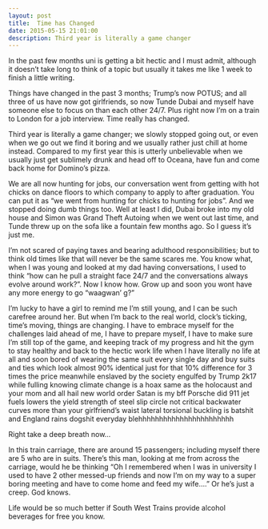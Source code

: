 ```yaml
---
layout: post
title:  Time has Changed
date: 2015-05-15 21:01:00
description: Third year is literally a game changer
---
```

In the past few months uni is getting a bit hectic and I must admit, although it doesn’t take long to think of a topic but usually it takes me like 1 week to finish a little writing.

Things have changed in the past 3 months; Trump’s now POTUS; and all three of us have now got girlfriends, so now Tunde Dubai and myself have someone else to focus on than each other 24/7. Plus right now I’m on a train to London for a job interview. Time really has changed.

Third year is literally a game changer; we slowly stopped going out, or even when we go out we find it boring and we usually rather just chill at home instead. Compared to my first year this is utterly unbelievable when we usually just get sublimely drunk and head off to Oceana, have fun and come back home for Domino’s pizza.

We are all now hunting for jobs, our conversation went from getting with hot chicks on dance floors to which company to apply to after graduation. You can put it as “we went from hunting for chicks to hunting for jobs”. And we stopped doing dumb things too. Well at least I did, Dubai broke into my old house and Simon was Grand Theft Autoing when we went out last time, and Tunde threw up on the sofa like a fountain few months ago. So I guess it’s just me.

I’m not scared of paying taxes and bearing adulthood responsibilities; but to think old times like that will never be the same scares me. You know what, when I was young and looked at my dad having conversations, I used to think “how can he pull a straight face 24/7 and the conversations always evolve around work?”. Now I know how. Grow up and soon you wont have any more energy to go “waagwan’ g?”

I’m lucky to have a girl to remind me I’m still young, and I can be such carefree around her. But when I’m back to the real world, clock’s ticking, time’s moving, things are changing. I have to embrace myself for the challenges laid ahead of me, I have to prepare myself, I have to make sure I’m still top of the game, and keeping track of my progress and hit the gym to stay healthy and back to the hectic work life when I have literally no life at all and soon bored of wearing the same suit every single day and buy suits and ties which look almost 90% identical just for that 10% difference for 3 times the price meanwhile enslaved by the society engulfed by Trump 2k17 while fulling knowing climate change is a hoax same as the holocaust and your mom and all hail new world order Satan is my bff Porsche did 911 jet fuels lowers the yield strength of steel slip circle not critical backwater curves more than your girlfriend’s waist lateral torsional buckling is batshit and England rains dogshit everyday blehhhhhhhhhhhhhhhhhhhhhhh

Right take a deep breath now…

In this train carriage, there are around 15 passengers; including myself there are 5 who are in suits. There’s this man, looking at me from across the carriage, would he be thinking “Oh I remembered when I was in university I used to have 2 other messed-up friends and now I’m on my way to a super boring meeting and have to come home and feed my wife….” Or he’s just a creep. God knows.

Life would be so much better if South West Trains provide alcohol beverages for free you know.
